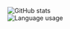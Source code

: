 ![GitHub stats](https://github-readme-stats.vercel.app/api?username=empdo&show_icons=true&count_private=true&theme=nord)
<br/>
![Language usage](https://github-readme-stats.vercel.app/api/top-langs/?username=empdo&layout=compact&langs_count=8&card_width=445&theme=nord)
